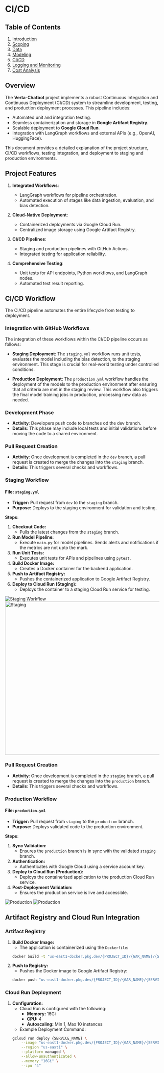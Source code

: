 # CI/CD

## Table of Contents
1. [Introduction](../project/1-introduction.md)
2. [Scoping](../project/2-scoping.md)
3. [Data](../project/3-data.md)
4. [Modeling](../project/4-modelling.md)
5. [CI/CD](../project/5-ci_cd.md)
6. [Logging and Monitoring](../project/6-logging.md)
7. [Cost Analysis](../project/7-cost_analysis.md)

## Overview

The **Verta-Chatbot** project implements a robust Continuous Integration and Continuous Deployment (CI/CD) system to streamline development, testing, and production deployment processes. This pipeline includes:
- Automated unit and integration testing.
- Seamless containerization and storage in **Google Artifact Registry**.
- Scalable deployment to **Google Cloud Run**.
- Integration with LangGraph workflows and external APIs (e.g., OpenAI, HuggingFace).

This document provides a detailed explanation of the project structure, CI/CD workflows, testing integration, and deployment to staging and production environments.

## Project Features

1. **Integrated Workflows**:
   - LangGraph workflows for pipeline orchestration.
   - Automated execution of stages like data ingestion, evaluation, and bias detection.

2. **Cloud-Native Deployment**:
   - Containerized deployments via Google Cloud Run.
   - Centralized image storage using Google Artifact Registry.

3. **CI/CD Pipelines**:
   - Staging and production pipelines with GitHub Actions.
   - Integrated testing for application reliability.

4. **Comprehensive Testing**:
   - Unit tests for API endpoints, Python workflows, and LangGraph nodes.
   - Automated test result reporting.

## CI/CD Workflow

The CI/CD pipeline automates the entire lifecycle from testing to deployment.

### Integration with GitHub Workflows
The integration of these workflows within the CI/CD pipeline occurs as follows:

- **Staging Deployment**: The `staging.yml` workflow runs unit tests, evaluates the model including the bias detection, to the staging environment. This stage is crucial for real-world testing under controlled conditions.

- **Production Deployment**: The `production.yml` workflow handles the deployment of the models to the production environment after ensuring that all criteria are met in the staging review. This workflow also triggers the final model training jobs in production, processing new data as needed.

### Development Phase
   - **Activity**: Developers push code to branches od the dev branch.
   - **Details**: This phase may include local tests and initial validations before moving the code to a shared environment.

### Pull Request Creation
- **Activity**: Once development is completed in the `dev` branch, a pull request is created to merge the changes into the `staging` branch.
- **Details**: This triggers several checks and workflows.

### Staging Workflow
#### **File:** `staging.yml`
- **Trigger:** Pull request from `dev` to the `staging` branch.
- **Purpose:** Deploys to the staging environment for validation and testing.

**Steps:**
1. **Checkout Code:**
   - Pulls the latest changes from the `staging` branch.
2. **Run Model Pipeline:**
   - Execute `main.py` for model pipelines. Sends alerts and notifications if the metrics are not upto the mark.
3. **Run Unit Tests:**
   - Executes unit tests for APIs and pipelines using `pytest`.
4. **Build Docker Image:**
   - Creates a Docker container for the backend application.
5. **Push to Artifact Registry:**
   - Pushes the containerized application to Google Artifact Registry.
6. **Deploy to Cloud Run (Staging):**
   - Deploys the container to a staging Cloud Run service for testing.

![Staging Workflow](../images/5.png)
<img src="../images/6.png" alt="Staging" width="550px" height="500px">

### Pull Request Creation
- **Activity**: Once development is completed in the `staging` branch, a pull request is created to merge the changes into the `production` branch.
- **Details**: This triggers several checks and workflows.


### Production Workflow
#### **File:** `production.yml`
- **Trigger:** Pull request from `staging` to the `production` branch.
- **Purpose:** Deploys validated code to the production environment.

**Steps:**
1. **Sync Validation:**
   - Ensures the `production` branch is in sync with the validated `staging` branch.
2. **Authentication:**
   - Authenticates with Google Cloud using a service account key.
3. **Deploy to Cloud Run (Production):**
   - Deploys the containerized application to the production Cloud Run service.
4. **Post-Deployment Validation:**
   - Ensures the production service is live and accessible.

![Production](../images/7.png)
![Production](../images/8.png)

## Artifact Registry and Cloud Run Integration

### **Artifact Registry**
1. **Build Docker Image:**
   - The application is containerized using the `Dockerfile`:
   ```bash
   docker build -t "us-east1-docker.pkg.dev/{PROJECT_ID}/{GAR_NAME}/{SERVICE}:{COMMIT_SHA}" -f Dockerfile .
   ```
2. **Push to Registry:**
   - Pushes the Docker image to Google Artifact Registry:
   ```bash
   docker push "us-east1-docker.pkg.dev/{PROJECT_ID}/{GAR_NAME}/{SERVICE}:{COMMIT_SHA}"
   ```

### Cloud Run Deployment
1. **Configuration:**
   - Cloud Run is configured with the following:
     - **Memory:** 16Gi
     - **CPU:** 4
     - **Autoscaling:** Min 1, Max 10 instances
   - Example Deployment Command:
   ```bash
   gcloud run deploy {SERVICE_NAME} \
       --image "us-east1-docker.pkg.dev/{PROJECT_ID}/{GAR_NAME}/{SERVICE}:{COMMIT_SHA}" \
       --region "us-east1" \
       --platform managed \
       --allow-unauthenticated \
       --memory "16Gi" \
       --cpu "4"
   ```
